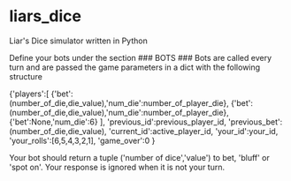 # liars_dice
Liar's Dice simulator written in Python

Define your bots under the section ### BOTS ###
Bots are called every turn and are passed the game parameters in a dict with the following structure

 {'players':[
        {'bet':(number_of_die,die_value),'num_die':number_of_player_die},
        {'bet':(number_of_die,die_value),'num_die':number_of_player_die},
        {'bet':None,'num_die':6}
        ],
  'previous_id':previous_player_id,
  'previous_bet':(number_of_die,die_value),
  'current_id':active_player_id,
  'your_id':your_id,
  'your_rolls':[6,5,4,3,2,1],
  'game_over':0
}


Your bot should return a tuple ('number of dice','value') to bet, 'bluff' or 'spot on'.
Your response is ignored when it is not your turn.
